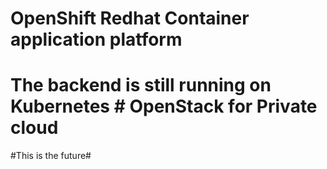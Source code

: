 # OpenShift Redhat Container application platform #
# The backend is still running on Kubernetes # OpenStack for Private cloud
#This is the future#
